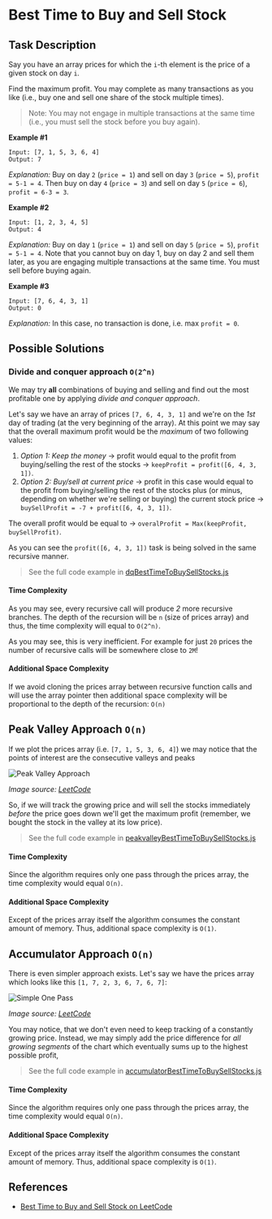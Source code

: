 # Best Time to Buy and Sell Stock

## Task Description

Say you have an array prices for which the `i`-th element is the price of a given stock on day `i`.

Find the maximum profit. You may complete as many transactions as you like (i.e., buy one and sell one share of the stock multiple times).

> Note: You may not engage in multiple transactions at the same time (i.e., you must sell the stock before you buy again).

**Example #1**

```
Input: [7, 1, 5, 3, 6, 4]
Output: 7
```

_Explanation:_ Buy on day `2` (`price = 1`) and sell on day `3` (`price = 5`), `profit = 5-1 = 4`. Then buy on day `4` (`price = 3`) and sell on day `5` (`price = 6`), `profit = 6-3 = 3`.

**Example #2**

```
Input: [1, 2, 3, 4, 5]
Output: 4
```

_Explanation:_ Buy on day `1` (`price = 1`) and sell on day `5` (`price = 5`), `profit = 5-1 = 4`. Note that you cannot buy on day 1, buy on day 2 and sell them later, as you are engaging multiple transactions at the same time. You must sell before buying again.

**Example #3**

```
Input: [7, 6, 4, 3, 1]
Output: 0
```

_Explanation:_ In this case, no transaction is done, i.e. max `profit = 0`.

## Possible Solutions

### Divide and conquer approach `O(2^n)`

We may try **all** combinations of buying and selling and find out the most profitable one by applying _divide and conquer approach_.

Let's say we have an array of prices `[7, 6, 4, 3, 1]` and we're on the _1st_ day of trading (at the very beginning of the array). At this point we may say that the overall maximum profit would be the _maximum_ of two following values:

1. _Option 1: Keep the money_ → profit would equal to the profit from buying/selling the rest of the stocks → `keepProfit = profit([6, 4, 3, 1])`.
2. _Option 2: Buy/sell at current price_ → profit in this case would equal to the profit from buying/selling the rest of the stocks plus (or minus, depending on whether we're selling or buying) the current stock price → `buySellProfit = -7 + profit([6, 4, 3, 1])`.

The overall profit would be equal to → `overalProfit = Max(keepProfit, buySellProfit)`.

As you can see the `profit([6, 4, 3, 1])` task is being solved in the same recursive manner.

> See the full code example in [dqBestTimeToBuySellStocks.js](dqBestTimeToBuySellStocks.js)

#### Time Complexity

As you may see, every recursive call will produce _2_ more recursive branches. The depth of the recursion will be `n` (size of prices array) and thus, the time complexity will equal to `O(2^n)`.

As you may see, this is very inefficient. For example for just `20` prices the number of recursive calls will be somewhere close to `2M`!

#### Additional Space Complexity

If we avoid cloning the prices array between recursive function calls and will use the array pointer then additional space complexity will be proportional to the depth of the recursion: `O(n)`

## Peak Valley Approach `O(n)`

If we plot the prices array (i.e. `[7, 1, 5, 3, 6, 4]`) we may notice that the points of interest are the consecutive valleys and peaks

![Peak Valley Approach](https://leetcode.com/media/original_images/122_maxprofit_1.PNG)

_Image source: [LeetCode](https://leetcode.com/problems/best-time-to-buy-and-sell-stock-ii/solution/)_

So, if we will track the growing price and will sell the stocks immediately _before_ the price goes down we'll get the maximum profit (remember, we bought the stock in the valley at its low price).

> See the full code example in [peakvalleyBestTimeToBuySellStocks.js](peakvalleyBestTimeToBuySellStocks.js)

#### Time Complexity

Since the algorithm requires only one pass through the prices array, the time complexity would equal `O(n)`.

#### Additional Space Complexity

Except of the prices array itself the algorithm consumes the constant amount of memory. Thus, additional space complexity is `O(1)`.

## Accumulator Approach `O(n)`

There is even simpler approach exists. Let's say we have the prices array which looks like this `[1, 7, 2, 3, 6, 7, 6, 7]`:

![Simple One Pass](https://leetcode.com/media/original_images/122_maxprofit_2.PNG)

_Image source: [LeetCode](https://leetcode.com/problems/best-time-to-buy-and-sell-stock-ii/solution/)_

You may notice, that we don't even need to keep tracking of a constantly growing price. Instead, we may simply add the price difference for _all growing segments_ of the chart which eventually sums up to the highest possible profit,

> See the full code example in [accumulatorBestTimeToBuySellStocks.js](accumulatorBestTimeToBuySellStocks.js)

#### Time Complexity

Since the algorithm requires only one pass through the prices array, the time complexity would equal `O(n)`.

#### Additional Space Complexity

Except of the prices array itself the algorithm consumes the constant amount of memory. Thus, additional space complexity is `O(1)`.

## References

- [Best Time to Buy and Sell Stock on LeetCode](https://leetcode.com/problems/best-time-to-buy-and-sell-stock-ii/)
